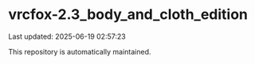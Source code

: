 # vrcfox-2.3_body_and_cloth_edition

Last updated: 2025-06-19 02:57:23

This repository is automatically maintained.
